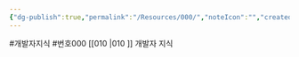 ```yaml
---
{"dg-publish":true,"permalink":"/Resources/000/","noteIcon":"","created":"2023-12-28T00:45:08.922+09:00","updated":"2023-12-28T00:56:23.249+09:00"}
---
```


#개발자지식 #번호000 
[[010 \|010 ]] 개발자 지식